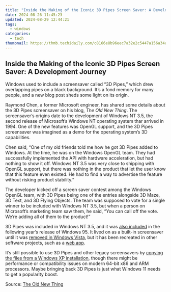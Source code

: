 ```yaml
---
title: "Inside the Making of the Iconic 3D Pipes Screen Saver: A Development Journey"
date: 2024-08-26 11:45:23
updated: 2024-08-29 12:44:21
tags:
  - windows
categories:
  - tech
thumbnail: https://thmb.techidaily.com/c8166e8b96eec7a32e2c5447a156a34a01b3ade6d8a5a024a318a811ffe0e892.jpg
---
```


## Inside the Making of the Iconic 3D Pipes Screen Saver: A Development Journey

Windows used to include a screensaver called “3D Pipes,” which drew overlapping pipes on a black background. It’s a fond memory for many people, and a new blog post sheds some light on its origin.

 Raymond Chen, a former Microsoft engineer, has shared some details about the 3D Pipes screensaver on his blog, _The Old New Thing_. The screensaver’s origins date to the development of Windows NT 3.5, the second release of Microsoft’s Windows NT operating system thar arrived in 1994\. One of the new features was OpenGL support, and the 3D Pipes screensaver was imagined as a demo for the operating system’s 3D capabilities.

 Chen said, “One of my old friends told me how he got 3D Pipes added to Windows. At the time, he was on the Windows OpenGL team. They had successfully implemented the API with hardware acceleration, but had nothing to show it off. Windows NT 3.5 was very close to shipping with OpenGL support, but there was nothing in the product that let the user know that this feature even existed. He had to find a way to advertise the feature without risking product stability.”

 The developer kicked off a screen saver contest among the Windows OpenGL team, with 3D Pipes being one of the entries alongside 3D Maze, 3D Text, and 3D Flying Objects. The team was supposed to vote for a single winner to be included with Windows NT 3.5, but when a person on Microsoft’s marketing team saw them, he said, “You can call off the vote. We’re adding all of them to the product!”

 3D Pipes was included in Windows NT 3.5, and it was [also included](https://retrocomputing.stackexchange.com/a/12955) in the following year’s release of Windows 95\. It lived on as a built-in screensaver until it was [removed in Windows Vista](https://answers.microsoft.com/en-us/windows/forum/all/3d-pipes-screensaver-for-vista/a8fb0b42-b5cc-46df-9b35-0a6ec6f4aefa), but it has been recreated in other software projects, such as a [web app](https://1j01.github.io/pipes/).

 It’s still possible to use 3D Pipes and other legacy screensavers by [copying the files from a Windows XP installation](https://www.makeuseof.com/windows-11-classic-xp-screensavers/), though there might be performance or compatibility issues on modern 64-bit x86 and ARM processors. Maybe bringing back 3D Pipes is just what Windows 11 needs to get a popularity boost.

 Source: [The Old New Thing](https://devblogs.microsoft.com/oldnewthing/20240611-00/?p=109881)

<ins class="adsbygoogle"
     style="display:block"
     data-ad-format="autorelaxed"
     data-ad-client="ca-pub-7571918770474297"
     data-ad-slot="1223367746"></ins>



<ins class="adsbygoogle"
     style="display:block"
     data-ad-client="ca-pub-7571918770474297"
     data-ad-slot="8358498916"
     data-ad-format="auto"
     data-full-width-responsive="true"></ins>
